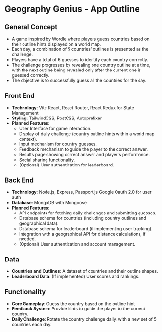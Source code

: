 # Geography Genius - App Outline

## General Concept

- A game inspired by Wordle where players guess countries based on their outline hints displayed on a world map.
- Each day, a combination of 5 countries' outlines is presented as the challenge.
- Players have a total of 6 guesses to identify each country correctly.
- The challenge progresses by revealing one country outline at a time, with the next outline being revealed only after the current one is guessed correctly.
- The objective is to successfully guess all the countries for the day.

## Front End

- **Technology**: Vite React, React Router, React Redux for State Management
- **Styling**: TailwindCSS, PostCSS, Autoprefixer
- **Planned Features**:
  - User Interface for game interaction.
  - Display of daily challenge (country outline hints within a world map context).
  - Input mechanism for country guesses.
  - Feedback mechanism to guide the player to the correct answer.
  - Results page showing correct answer and player's performance.
  - Social sharing functionality.
  - (Optional) User authentication for leaderboard.

## Back End

- **Technology**: Node.js, Express, Passport.js Google Oauth 2.0 for user auth
- **Database**: MongoDB with Mongoose
- **Planned Features**:
  - API endpoints for fetching daily challenges and submitting guesses.
  - Database schema for countries (including country outlines and geographical data).
  - Database schema for leaderboard (if implementing user tracking).
  - Integration with a geographical API for distance calculations, if needed.
  - (Optional) User authentication and account management.

## Data

- **Countries and Outlines**: A dataset of countries and their outline shapes.
- **Leaderboard Data**: (If implemented) User scores and rankings.

## Functionality

- **Core Gameplay**: Guess the country based on the outline hint
- **Feedback System**: Provide hints to guide the player to the correct country.
- **Daily Challenge**: Rotate the country challenge daily, with a new set of 5 countries each day.
